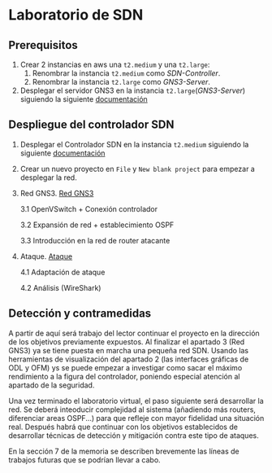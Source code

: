 # Laboratorio de SDN

## Prerequisitos

1. Crear 2 instancias en aws una `t2.medium` y una `t2.large`:
   1. Renombrar la instancia `t2.medium` como *SDN-Controller*.
   2. Renombrar la instancia `t2.large` como *GNS3-Server*.
2. Desplegar el servidor GNS3 en la instancia `t2.large`(*GNS3-Server*) siguiendo la siguiente [documentación](../GNS3ServerDeployment/README.md)

## Despliegue del controlador SDN

1. Desplegar el Controlador SDN en la instancia `t2.medium` siguiendo la siguiente [documentación](./controller/controller.md)
  

2. Crear un nuevo proyecto en `File` y `New blank project` para empezar a desplegar la red.


      
  1. Red GNS3. [Red GNS3](./RedGNS3/REDGNS3.md)
  
      3.1 OpenVSwitch + Conexión controlador
      
      3.2 Expansión de red + establecimiento OSPF
      
      3.3 Introducción en la red de router atacante
      
  2. Ataque. [Ataque](./Ataque/ATAQUE.md)
  
      4.1 Adaptación de ataque
      
      4.2 Análisis (WireShark) 

## Detección y contramedidas
 
A partir de aquí será trabajo del lector continuar el proyecto en la dirección de los objetivos previamente expuestos. Al finalizar el apartado 3 (Red GNS3) ya se tiene puesta en marcha una pequeña red SDN. Usando las herramientas de visualización del apartado 2 (las interfaces gráficas de ODL y OFM) ys se puede empezar a investigar como sacar el máximo rendimiento a la figura del controlador, poniendo especial atención al apartado de la seguridad.

Una vez terminado el laboratorio virtual, el paso siguiente será desarrollar la red. Se deberá inteoducir complejidad al sistema (añadiendo más routers, diferenciar areas OSPF...) para que refleje con mayor fidelidad una situación real. Después habrá que continuar con los objetivos establecidos de desarrollar técnicas de detección y mitigación contra este tipo de ataques.

En la sección 7 de la memoria se describen brevemente las líneas de trabajos futuras que se podrían llevar a cabo.

